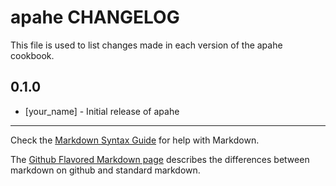 # apahe CHANGELOG

This file is used to list changes made in each version of the apahe cookbook.

## 0.1.0
- [your_name] - Initial release of apahe

- - -
Check the [Markdown Syntax Guide](http://daringfireball.net/projects/markdown/syntax) for help with Markdown.

The [Github Flavored Markdown page](http://github.github.com/github-flavored-markdown/) describes the differences between markdown on github and standard markdown.
